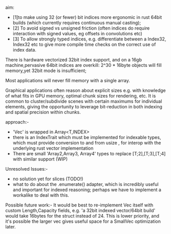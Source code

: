 aim: 
* [1]to make using 32 (or fewer) bit indices more ergonomic in rust 64bit builds (which currently requires continuous manual casting); 
* [2] To avoid signed vs unsigned friction (often indices do require interaction with signed values, eg offsets in convolutions etc) 
* [3] To allow strongly typed indices, e.g. differentiate between a Index32<Vertex>, Index32<Triangle> etc to give more compile time checks on the correct use of index data.

There is hardware vectorized 32bit index support, and on a 16gb machine,pervasive 64bit indices are overkill: 2^30 * 16byte objects will fill memory,yet 32bit mode is insufficient; 

Most applications will never fill memory with a single array. 

Graphical applications often reason about explicit sizes e.g. with knowledge of what fits in GPU memory, optimal chunk sizes for rendering, etc. It is common to cluster/subdivide scenes with certain maximums for individual elements, giving the opportunity to leverage bit-reduction in both indexing and spatial precision within chunks.

approach:-

* 'Vec<T>' is wrapped in Array<T,INDEX>
* there is an IndexTrait which must be implemented for indexable types, which must provide conversion to and from usize , for interop with the underlying rust vector implementation
* There are small 'Array2,Array3, Array4' types to replace [T;2],[T;3],[T;4] with similar support (WIP)

Unresolved Issues:-
* no solution yet for slices (TODO!)
* what to do about the .enumerate() adapter, which is incredibly useful and important for indexed reasoning; perhaps we have to implement a workalike to deal with this.

Possible future work:-
It would be best to re-implement Vec itself with custom Length,Capacity fields, e.g. 'a 32bit indexed vector/64bit build' would take 16bytes for the struct instead of 24. This is lower priority, and it's possible the larger vec gives useful space for a SmallVec optimization later. 
